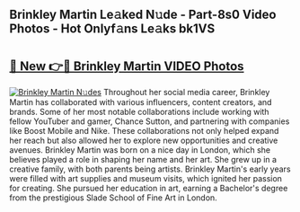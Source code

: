 ## Brinkley Martin Le𝚊ked N𝚞de - Part-8s0 Video Photos - Hot Onlyf𝚊ns Le𝚊ks bk1VS

# <h2><a href="http://ab88108.deff.icu/?id=Brinkley+Martin">🔗 New 👉🔴 Brinkley Martin VIDEO Photos</a></h2>

[![Brinkley Martin N𝚞des](https://i.imgur.com/rIISA9y.gif)](http://ab88108.deff.icu/?id=Brinkley+Martin)
Throughout her social media career, Brinkley Martin has collaborated with various influencers, content creators, and brands. Some of her most notable collaborations include working with fellow YouTuber and gamer, Chance Sutton, and partnering with companies like Boost Mobile and Nike. These collaborations not only helped expand her reach but also allowed her to explore new opportunities and creative avenues. Brinkley Martin was born on a nice day in London, which she believes played a role in shaping her name and her art. She grew up in a creative family, with both parents being artists. Brinkley Martin's early years were filled with art supplies and museum visits, which ignited her passion for creating. She pursued her education in art, earning a Bachelor's degree from the prestigious Slade School of Fine Art in London.
